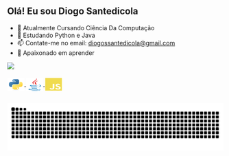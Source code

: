 ## Olá! Eu sou Diogo Santedicola

- 🔭 Atualmente Cursando Ciência Da Computação
- 🌱 Estudando Python e Java
- 📫 Contate-me no email: diogossantedicola@gmail.com
- 📕 Apaixonado em aprender


<div>
  <a href="https//:github.com/DiogoSantedicola">
  <img height= "180em" src= "https://github-readme-stats.vercel.app/api?username=DiogoSantedicola&theme=dark&show_icons=true"/>
</div>

 <div style="display: inline_block"><br>
   <img align="center" alt="Diogo-Python" height="30" width="40" src="https://raw.githubusercontent.com/devicons/devicon/master/icons/python/python-original.svg">
   <img align="center" alt="Diogo-Csharp" height="30" width="40" src="https://raw.githubusercontent.com/devicons/devicon/master/icons/java/java-original.svg">
   <img align="center" alt="Diogo-J" height="30" width="40" src="https://raw.githubusercontent.com/devicons/devicon/master/icons/javascript/javascript-plain.svg">
   
   ##
<picture align="center">
  <source media="(prefers-color-scheme: dark)" srcset="https://raw.githubusercontent.com/DiogoSantedicola/DiogoSantedicola/output/github-contribution-grid-snake-dark.svg">
  <source media="(prefers-color-scheme: light)" srcset="https://raw.githubusercontent.com/DiogoSantedicola/DiogoSantedicola/output/github-contribution-grid-snake-dark.svg">
  <img align="center" alt="github contribution grid snake animation" src="https://raw.githubusercontent.com/DiogoSantedicola/DiogoSantedicola/output/github-contribution-grid-snake.svg">
</picture>
